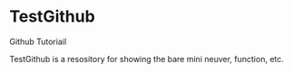 # TestGithub
Github Tutoriail

TestGithub is a resository for showing the bare mini neuver, function, etc.
